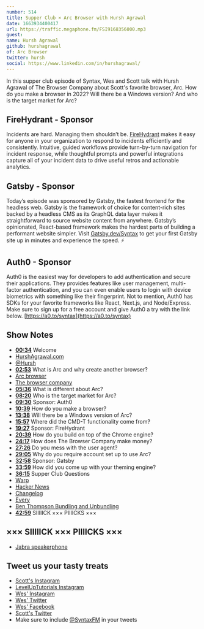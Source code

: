 ```yaml
---
number: 514
title: Supper Club × Arc Browser with Hursh Agrawal
date: 1663934400417
url: https://traffic.megaphone.fm/FSI9168356000.mp3
guest: 
name: Hursh Agrawal
github: hurshagrawal
of: Arc Browser
twitter: hursh
social: https://www.linkedin.com/in/hurshagrawal/
---
```


In this supper club episode of Syntax, Wes and Scott talk with Hursh Agrawal of The Browser Company about Scott's favorite browser, Arc. How do you make a browser in 2022? Will there be a Windows version? And who is the target market for Arc?

## FireHydrant - Sponsor

Incidents are hard. Managing them shouldn’t be. [FireHydrant](https://Firehydrant.com/syntax) makes it easy for anyone in your organization to respond to incidents efficiently and consistently. Intuitive, guided workflows provide turn-by-turn navigation for incident response, while thoughtful prompts and powerful integrations capture all of your incident data to drive useful retros and actionable analytics.

## Gatsby - Sponsor

Today’s episode was sponsored by Gatsby, the fastest frontend for the headless web. Gatsby is the framework of choice for content-rich sites backed by a headless CMS as its GraphQL data layer makes it straightforward to source website content from anywhere. Gatsby’s opinionated, React-based framework makes the hardest parts of building a performant website simpler. Visit [Gatsby.dev/Syntax](https://gatsby.dev/Syntax) to get your first Gatsby site up in minutes and experience the speed. ⚡️

## Auth0 - Sponsor

Auth0 is the easiest way for developers to add authentication and secure their applications. They provides features like user management, multi-factor authentication, and you can even enable users to login with device biometrics with something like their fingerprint. Not to mention, Auth0 has SDKs for your favorite frameworks like React, Next.js, and Node/Express. Make sure to sign up for a free account and give Auth0 a try with the link below. [https://a0.to/syntax](https://a0.to/syntax)

## Show Notes

- **[00:34](#t=00:34)** Welcome
- [HurshAgrawal.com](http://www.hurshagrawal.com)
- [@Hursh](https://twitter.com/hursh)
- **[02:53](#t=02:53)** What is Arc and why create another browser?
- [Arc browser](https://arc.net)
- [The browser company](https://thebrowser.company)
- **[05:36](#t=05:36)** What is different about Arc?
- **[08:20](#t=08:20)** Who is the target market for Arc?
- **[09:30](#t=09:30)** Sponsor: Auth0
- **[10:39](#t=10:39)** How do you make a browser?
- **[13:38](#t=13:38)** Will there be a Windows version of Arc?
- **[15:57](#t=15:57)** Where did the CMD-T functionality come from?
- **[19:27](#t=19:27)** Sponsor: FireHydrant
- **[20:39](#t=20:39)** How do you build on top of the Chrome engine?
- **[24:17](#t=24:17)** How does The Browser Company make money?
- **[27:26](#t=27:26)** Do you mess with the user agent?
- **[29:05](#t=29:05)** Why do you require account set up to use Arc?
- **[32:58](#t=32:58)** Sponsor: Gatsby
- **[33:59](#t=33:59)** How did you come up with your theming engine?
- **[36:15](#t=36:15)** Supper Club Questions
- [Warp](https://www.warp.dev)
- [Hacker News](https://news.ycombinator.com)
- [Changelog](https://changelog.com)
- [Every](https://every.to)
- [Ben Thompson Bundling and Unbundling](https://stratechery.com/concept/business-models/bundling-and-unbundling/)
- **[42:59](#t=42:59)** SIIIIICK ××× PIIIICKS ×××

## ××× SIIIIICK ××× PIIIICKS ×××

- [Jabra speakerphone](https://www.jabra.ca/business/speakerphones/jabra-speak-series/jabra-speak-710##7710-409)

## Tweet us your tasty treats

- [Scott's Instagram](https://www.instagram.com/stolinski/)
- [LevelUpTutorials Instagram](https://www.instagram.com/LevelUpTutorials/)
- [Wes' Instagram](https://www.instagram.com/wesbos/)
- [Wes' Twitter](https://twitter.com/wesbos)
- [Wes' Facebook](https://www.facebook.com/wesbos.developer)
- [Scott's Twitter](https://twitter.com/stolinski)
- Make sure to include [@SyntaxFM](https://twitter.com/SyntaxFM) in your tweets
